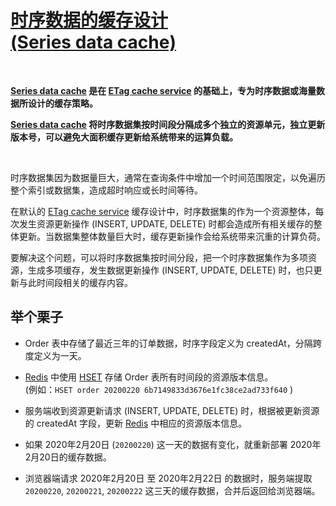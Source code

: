 # [时序数据的缓存设计 <br/> (Series data cache)](https://aiportal.github.io/series-data-cache/)

<br/>

**[Series data cache](https://aiportal.github.io/series-data-cache/) 是在 [ETag cache service](https://aiportal.github.io/etag-cache-service/) 的基础上，专为时序数据或海量数据所设计的缓存策略。**

**[Series data cache](https://aiportal.github.io/series-data-cache/) 将时序数据集按时间段分隔成多个独立的资源单元，独立更新版本号，可以避免大面积缓存更新给系统带来的运算负载。**

<br/>

时序数据集因为数据量巨大，通常在查询条件中增加一个时间范围限定，以免遍历整个索引或数据集，造成超时响应或长时间等待。

在默认的 [ETag cache service](https://aiportal.github.io/etag-cache-service/) 缓存设计中，时序数据集的作为一个资源整体，每次发生资源更新操作 (INSERT, UPDATE, DELETE) 时都会造成所有相关缓存的整体更新。当数据集整体数量巨大时，缓存更新操作会给系统带来沉重的计算负荷。

要解决这个问题，可以将时序数据集按时间分段，把一个时序数据集作为多项资源，生成多项缓存，发生数据更新操作 (INSERT, UPDATE, DELETE) 时，也只更新与此时间段相关的缓存内容。

## 举个栗子

* Order 表中存储了最近三年的订单数据，时序字段定义为 createdAt，分隔跨度定义为一天。

* [Redis](https://redis.io) 中使用 [HSET](https://redis.io/commands/hset) 存储 Order 表所有时间段的资源版本信息。  
 (例如：`HSET order 20200220 6b7149833d3676e1fc38ce2ad733f640` )

* 服务端收到资源更新请求 (INSERT, UPDATE, DELETE) 时，根据被更新资源的 createdAt 字段，更新 [Redis](https://redis.io) 中相应的资源版本信息。

* 如果 2020年2月20日 (`20200220`) 这一天的数据有变化，就重新部署 2020年2月20日的缓存数据。

* 浏览器端请求 2020年2月20日 至 2020年2月22日 的数据时，服务端提取 `20200220`, `20200221`, `20200222` 这三天的缓存数据，合并后返回给浏览器端。

<br/>
<br/>
